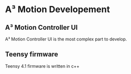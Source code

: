 # A³ Motion Developement

## A³ Motion Controller UI
A³ Motion Controller UI is the most complex part to develop. 
## Teensy firmware
Teensy 4.1 firmware is written in c++
